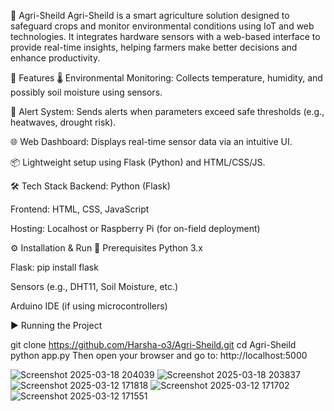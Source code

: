 🌾 Agri-Sheild
Agri-Sheild is a smart agriculture solution designed to safeguard crops and monitor environmental conditions using IoT and web technologies. It integrates hardware sensors with a web-based interface to provide real-time insights, helping farmers make better decisions and enhance productivity.

🚀 Features
🌡️ Environmental Monitoring: Collects temperature, humidity, and possibly soil moisture using sensors.

🔔 Alert System: Sends alerts when parameters exceed safe thresholds (e.g., heatwaves, drought risk).

🌐 Web Dashboard: Displays real-time sensor data via an intuitive UI.

📦 Lightweight setup using Flask (Python) and HTML/CSS/JS.

🛠️ Tech Stack
Backend: Python (Flask)

Frontend: HTML, CSS, JavaScript

Hosting: Localhost or Raspberry Pi (for on-field deployment)


⚙️ Installation & Run
🔧 Prerequisites
Python 3.x

Flask: pip install flask

Sensors (e.g., DHT11, Soil Moisture, etc.)

Arduino IDE (if using microcontrollers)

▶️ Running the Project

git clone https://github.com/Harsha-o3/Agri-Sheild.git
cd Agri-Sheild
python app.py
Then open your browser and go to: http://localhost:5000


![Screenshot 2025-03-18 204039](https://github.com/user-attachments/assets/2dc1afc2-1259-44fc-8040-b54688ae3bff)
![Screenshot 2025-03-18 203837](https://github.com/user-attachments/assets/ec6c5cb2-ec82-4485-99df-4b4e2f32a19f)
![Screenshot 2025-03-12 171818](https://github.com/user-attachments/assets/c48f625c-adb3-48f0-a37c-83f11c76300b)
![Screenshot 2025-03-12 171702](https://github.com/user-attachments/assets/972044fa-3584-4d49-8bfa-0b1f727b367f)
![Screenshot 2025-03-12 171551](https://github.com/user-attachments/assets/7551b0a4-79ba-409b-80af-2c327ee4e91c)
